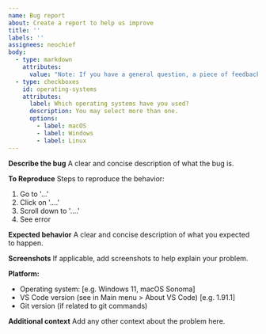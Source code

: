 ```yaml
---
name: Bug report
about: Create a report to help us improve
title: ''
labels: ''
assignees: neochief
body:
  - type: markdown
    attributes:
      value: "Note: If you have a general question, a piece of feedback, or an idea to share, please [start a 💬discussion](https://github.com/GitByBit-com/community/discussions/new/choose) instead of reporting a bug."
  - type: checkboxes
    id: operating-systems
    attributes:
      label: Which operating systems have you used?
      description: You may select more than one.
      options:
        - label: macOS
        - label: Windows
        - label: Linux
---
```




**Describe the bug**
A clear and concise description of what the bug is.

**To Reproduce**
Steps to reproduce the behavior:
1. Go to '...'
2. Click on '....'
3. Scroll down to '....'
4. See error

**Expected behavior**
A clear and concise description of what you expected to happen.

**Screenshots**
If applicable, add screenshots to help explain your problem.

**Platform:**
 - Operating system: [e.g. Windows 11, macOS Sonoma]
 - VS Code version (see in Main menu > About VS Code) [e.g. 1.91.1]
 - Git version (if related to git commands)

**Additional context**
Add any other context about the problem here.

